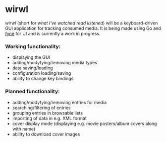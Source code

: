 # wirwl
*wirwl* (short for *what I've watched read listened*) will be a keyboard-driven GUI application for tracking consumed media. 
It is being made using Go and [fyne](https://github.com/fyne-io/fyne) for UI and is currently a work in progress.

### Working functionality:
- displaying the GUI
- adding/modyfying/removing media types
- data saving/loading
- configuration loading/saving
- ability to change key bindings

### Planned functionality:
- adding/modyfying/removing entries for media
- searching/filtering of entries
- grouping entries in browsable lists
- importing of data in e.g. XML format
- cover display mode (displaying e.g. movie posters/album covers along with name)
- ability to download cover images
